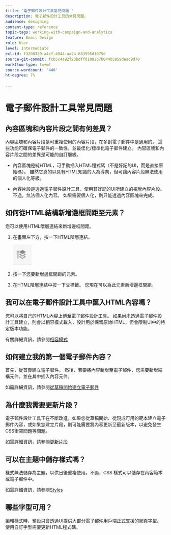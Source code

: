 ```yaml
---
title: '電子郵件設計工具常見問題 '
description: 電子郵件設計工具的常見問題。
audience: designing
content-type: reference
topic-tags: working-with-campaign-and-analytics
feature: Email Design
role: User
level: Intermediate
exl-id: f3208380-a4cf-4944-aa24-883995d1075d
source-git-commit: fcb5c4a92f23bdffd1082b7b044b5859dead9d70
workflow-type: tm+mt
source-wordcount: '440'
ht-degree: 7%

---
```


# 電子郵件設計工具常見問題

## 內容區塊和內容片段之間有何差異？

內容區塊和內容片段是可重複使用的內容片段，在多封電子郵件中是通用的。 這些功能可確保電子郵件的一致性，並最佳化/標準化電子郵件建立。 內容區塊和內容片段之間的差異是可能的自訂層級。

* 內容區塊是純HTML，可手動插入HTML程式碼（不是好記的UI，而是直接原始碼）。 雖然它真的以具有HTML知識的人為導向，但可讓內容片段無法使用的個人化等級。

* 內容片段是透過電子郵件設計工具，使用其好記的UI所建立的視覺內容片段。 不過，無法個人化內容。 如果需要個人化，則只能透過內容區塊來完成。

## 如何從HTML結構新增邊框間距至元素？

您可以使用HTML階層連結來新增邊框間距。

1. 在畫面左下方，按一下HTML階層連結。

   ![](assets/do-not-localize/breadcrumb.png)

1. 按一下您要新增邊框間距的元素。
1. 在HTML階層連結中按一下父標籤。
您現在可以為此元素新增邊框間距。

## 我可以在電子郵件設計工具中匯入HTML內容嗎？

您可以將自己的HTML內容上傳至電子郵件設計工具。 如果尚未透過電子郵件設計工具建立，則會以相容模式載入，設計用於保留原始HTML，但會限制UI中的特定版本功能。

有關詳細資訊，請參閱[相容模式](../../designing/using/using-existing-content.md#compatibility-mode)

## 如何建立我的第一個電子郵件內容？

首先，從首頁建立電子郵件。
然後，若要將內容新增至電子郵件，您需要新增結構元件，並在其中插入內容元件。

如需詳細資訊，請參閱[從草稿開始建立電子郵件](../../designing/using/quick-start.md#from-scratch-email)

## 為什麼我需要更新片段？

電子郵件設計工具正在不斷改進。如果您從草稿開始、從現成可用的範本建立電子郵件內容，或如果您建立片段，則可能需要將內容更新至最新版本，以避免發生CSS衝突問題等問題。

如需詳細資訊，請參閱[更新片段](../../designing/using/designing-content-in-adobe-campaign.md#email-designer-updates)

## 可以在主題中儲存樣式嗎？

樣式無法儲存為主題，以供日後重複使用。不過，CSS 樣式可以儲存在內容範本或電子郵件中。

如需詳細資訊，請參閱[Styles](../../designing/using/styles.md)

## 哪些字型可用？

編輯樣式時，預設只會透過UI提供大部分電子郵件用戶端正式支援的網頁字型。 使用自訂字型需要更新HTML程式碼。
